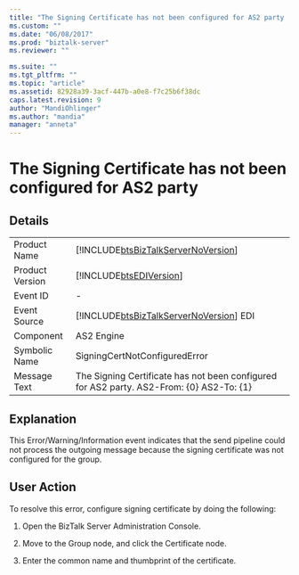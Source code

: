```yaml
---
title: "The Signing Certificate has not been configured for AS2 party | Microsoft Docs"
ms.custom: ""
ms.date: "06/08/2017"
ms.prod: "biztalk-server"
ms.reviewer: ""

ms.suite: ""
ms.tgt_pltfrm: ""
ms.topic: "article"
ms.assetid: 82928a39-3acf-447b-a0e8-f7c25b6f38dc
caps.latest.revision: 9
author: "MandiOhlinger"
ms.author: "mandia"
manager: "anneta"
---
```

# The Signing Certificate has not been configured for AS2 party
## Details  
  
|                 |                                                                                           |
|-----------------|-------------------------------------------------------------------------------------------|
|  Product Name   |    [!INCLUDE[btsBizTalkServerNoVersion](../includes/btsbiztalkservernoversion-md.md)]     |
| Product Version |                [!INCLUDE[btsEDIVersion](../includes/btsediversion-md.md)]                 |
|    Event ID     |                                             -                                             |
|  Event Source   |  [!INCLUDE[btsBizTalkServerNoVersion](../includes/btsbiztalkservernoversion-md.md)] EDI   |
|    Component    |                                        AS2 Engine                                         |
|  Symbolic Name  |                               SigningCertNotConfiguredError                               |
|  Message Text   | The Signing Certificate has not been configured for AS2 party.  AS2-From: {0} AS2-To: {1} |
  
## Explanation  
 This Error/Warning/Information event indicates that the send pipeline could not process the outgoing message because the signing certificate was not configured for the group.  
  
## User Action  
 To resolve this error, configure signing certificate by doing the following:  
  
1.  Open the BizTalk Server Administration Console.  
  
2.  Move to the Group node, and click the Certificate node.  
  
3.  Enter the common name and thumbprint of the certificate.